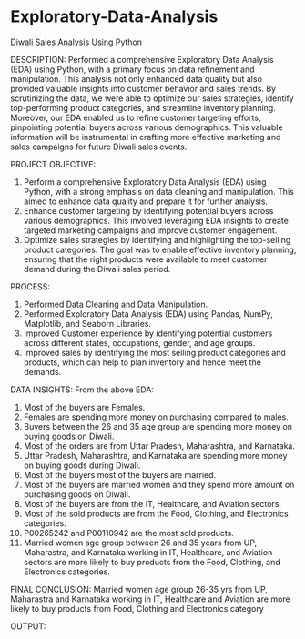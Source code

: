 # Exploratory-Data-Analysis
Diwali Sales Analysis Using Python

DESCRIPTION:
Performed a comprehensive Exploratory Data Analysis (EDA) using Python, with a primary focus on data refinement and manipulation. This analysis not only enhanced data quality but also provided valuable insights into customer behavior and sales trends. By scrutinizing the data, we were able to optimize our sales strategies, identify top-performing product categories, and streamline inventory planning. Moreover, our EDA enabled us to refine customer targeting efforts, pinpointing potential buyers across various demographics. This valuable information will be instrumental in crafting more effective marketing and sales campaigns for future Diwali sales events.

PROJECT OBJECTIVE:
1. Perform a comprehensive Exploratory Data Analysis (EDA) using Python, with a strong emphasis on data cleaning and manipulation. This aimed to enhance data quality and prepare it for further analysis.
2. Enhance customer targeting by identifying potential buyers across various demographics. This involved leveraging EDA insights to create targeted marketing campaigns and improve customer engagement.
3. Optimize sales strategies by identifying and highlighting the top-selling product categories. The goal was to enable effective inventory planning, ensuring that the right products were available to meet customer demand during the Diwali sales period.

PROCESS:
1. Performed Data Cleaning and Data Manipulation.
2. Performed Exploratory Data Analysis (EDA) using Pandas, NumPy, Matplotlib, and Seaborn Libraries.
3. Improved Customer experience by identifying potential customers across different states, occupations, gender, and age groups.
4. Improved sales by identifying the most selling product categories and products, which can help to plan inventory and hence meet the demands.

DATA INSIGHTS:
From the above EDA:
1. Most of the buyers are Females.
2. Females are spending more money on purchasing compared to males.
3. Buyers between the 26 and 35 age group are spending more money on buying goods on Diwali.
4. Most of the orders are from Uttar Pradesh, Maharashtra, and Karnataka.
5. Uttar Pradesh, Maharashtra, and Karnataka are spending more money on buying goods during Diwali.
6. Most of the buyers most of the buyers are married.
7. Most of the buyers are married women and they spend more amount on purchasing goods on Diwali.
8. Most of the buyers are from the IT, Healthcare, and Aviation sectors.
9. Most of the sold products are from the Food, Clothing, and Electronics categories.
10. P00265242 and P00110942 are the most sold products.
11. Married women age group between 26 and 35 years from UP, Maharastra, and Karnataka working in IT, Healthcare, and Aviation sectors are more likely to buy products from 
    the Food, Clothing, and Electronics categories.

FINAL CONCLUSION:
Married women age group 26-35 yrs from UP, Maharastra and Karnataka working in IT, Healthcare and Aviation are more likely to buy products from Food, Clothing and Electronics category

OUTPUT:




